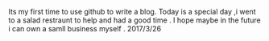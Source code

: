 Its my first time to use github to write a blog.
Today is a special day ,i went to a salad restraunt to help and had a good time .
I hope maybe in the future i can own a samll business myself .
                                                           2017/3/26
